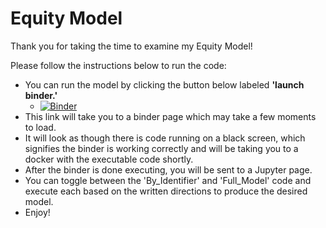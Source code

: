 # Equity Model

Thank you for taking the time to examine my Equity Model!

Please follow the instructions below to run the code:

* You can run the model by clicking the button below labeled **'launch binder.'** 
  * [![Binder](https://mybinder.org/badge_logo.svg)](https://mybinder.org/v2/gh/beadeoliveira/EquityModel/HEAD)
* This link will take you to a binder page which may take a few moments to load. 
* It will look as though there is code running on a black screen, which signifies the binder is working correctly and will be taking you to a docker with the executable code shortly. 
* After the binder is done executing, you will be sent to a Jupyter page. 
* You can toggle between the 'By_Identifier' and 'Full_Model' code and execute each based on the written directions to produce the desired model. 
* Enjoy!
